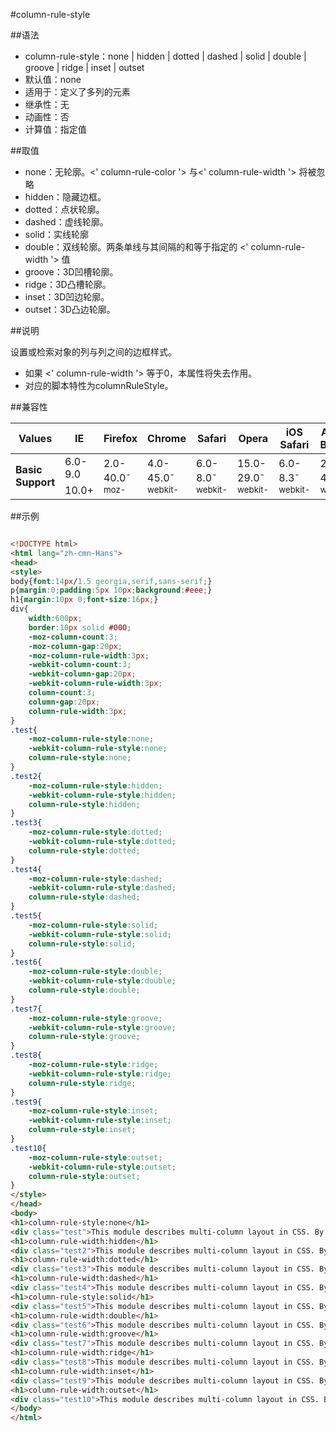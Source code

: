 #column-rule-style

##语法

- column-rule-style：none | hidden | dotted | dashed | solid | double | groove | ridge | inset | outset
- 默认值：none
- 适用于：定义了多列的元素
- 继承性：无
- 动画性：否
- 计算值：指定值


##取值

- none：无轮廓。&lt;' column-rule-color '&gt; 与&lt;' column-rule-width '&gt; 将被忽略
- hidden：隐藏边框。
- dotted：点状轮廓。
- dashed：虚线轮廓。
- solid：实线轮廓
- double：双线轮廓。两条单线与其间隔的和等于指定的 &lt;' column-rule-width '&gt; 值
- groove：3D凹槽轮廓。
- ridge：3D凸槽轮廓。
- inset：3D凹边轮廓。
- outset：3D凸边轮廓。


##说明

设置或检索对象的列与列之间的边框样式。

- 如果 &lt;' column-rule-width '&gt; 等于0，本属性将失去作用。
- 对应的脚本特性为columnRuleStyle。


##兼容性


<table class="compatible">
<thead>
	<tr>
		<th>Values</th>
		<th>IE</th>
		<th>Firefox</th>
		<th>Chrome</th>
		<th>Safari</th>
		<th>Opera</th>
		<th>iOS Safari</th>
		<th>Android Browser</th>
		<th>Android Chrome</th>
	</tr>
</thead>
<tbody>
	<tr>
		<td rowspan="2"><strong>Basic Support</strong></td>
		<td class="unsupport">6.0-9.0</td>
		<td class="support" rowspan="2">2.0-40.0<sup class="fix">-moz-</sup></td>
		<td rowspan="2" class="support">4.0-45.0<sup class="fix">-webkit-</sup></td>
		<td rowspan="2" class="support">6.0-8.0<sup class="fix">-webkit-</sup></td>
		<td rowspan="2" class="support">15.0-29.0<sup class="fix">-webkit-</sup></td>
		<td rowspan="2" class="support">6.0-8.3<sup class="fix">-webkit-</sup></td>
		<td rowspan="2" class="support">2.1-4.4.4<sup class="fix">-webkit-</sup></td>
		<td rowspan="2" class="support">18.0-42.0<sup class="fix">-webkit-</sup></td>
	</tr>
	<tr>
		<td class="support">10.0+</td>
	</tr>
</tbody>
</table>




##示例

```html

<!DOCTYPE html>
<html lang="zh-cmn-Hans">
<head>
<style>
body{font:14px/1.5 georgia,serif,sans-serif;}
p{margin:0;padding:5px 10px;background:#eee;}
h1{margin:10px 0;font-size:16px;}
div{
	width:600px;
	border:10px solid #000;
	-moz-column-count:3;
	-moz-column-gap:20px;
	-moz-column-rule-width:3px;
	-webkit-column-count:3;
	-webkit-column-gap:20px;
	-webkit-column-rule-width:3px;
	column-count:3;
	column-gap:20px;
	column-rule-width:3px;
}
.test{
	-moz-column-rule-style:none;
	-webkit-column-rule-style:none;
	column-rule-style:none;
}
.test2{
	-moz-column-rule-style:hidden;
	-webkit-column-rule-style:hidden;
	column-rule-style:hidden;
}
.test3{
	-moz-column-rule-style:dotted;
	-webkit-column-rule-style:dotted;
	column-rule-style:dotted;
}
.test4{
	-moz-column-rule-style:dashed;
	-webkit-column-rule-style:dashed;
	column-rule-style:dashed;
}
.test5{
	-moz-column-rule-style:solid;
	-webkit-column-rule-style:solid;
	column-rule-style:solid;
}
.test6{
	-moz-column-rule-style:double;
	-webkit-column-rule-style:double;
	column-rule-style:double;
}
.test7{
	-moz-column-rule-style:groove;
	-webkit-column-rule-style:groove;
	column-rule-style:groove;
}
.test8{
	-moz-column-rule-style:ridge;
	-webkit-column-rule-style:ridge;
	column-rule-style:ridge;
}
.test9{
	-moz-column-rule-style:inset;
	-webkit-column-rule-style:inset;
	column-rule-style:inset;
}
.test10{
	-moz-column-rule-style:outset;
	-webkit-column-rule-style:outset;
	column-rule-style:outset;
}
</style>
</head>
<body>
<h1>column-rule-style:none</h1>
<div class="test">This module describes multi-column layout in CSS. By using functionality described in this document, style sheets can declare that the content of an element is to be laid out in multiple columns.</div>
<h1>column-rule-width:hidden</h1>
<div class="test2">This module describes multi-column layout in CSS. By using functionality described in this document, style sheets can declare that the content of an element is to be laid out in multiple columns.</div>
<h1>column-rule-width:dotted</h1>
<div class="test3">This module describes multi-column layout in CSS. By using functionality described in this document, style sheets can declare that the content of an element is to be laid out in multiple columns.</div>
<h1>column-rule-width:dashed</h1>
<div class="test4">This module describes multi-column layout in CSS. By using functionality described in this document, style sheets can declare that the content of an element is to be laid out in multiple columns.</div>
<h1>column-rule-style:solid</h1>
<div class="test5">This module describes multi-column layout in CSS. By using functionality described in this document, style sheets can declare that the content of an element is to be laid out in multiple columns.</div>
<h1>column-rule-width:double</h1>
<div class="test6">This module describes multi-column layout in CSS. By using functionality described in this document, style sheets can declare that the content of an element is to be laid out in multiple columns.</div>
<h1>column-rule-width:groove</h1>
<div class="test7">This module describes multi-column layout in CSS. By using functionality described in this document, style sheets can declare that the content of an element is to be laid out in multiple columns.</div>
<h1>column-rule-width:ridge</h1>
<div class="test8">This module describes multi-column layout in CSS. By using functionality described in this document, style sheets can declare that the content of an element is to be laid out in multiple columns.</div>
<h1>column-rule-width:inset</h1>
<div class="test9">This module describes multi-column layout in CSS. By using functionality described in this document, style sheets can declare that the content of an element is to be laid out in multiple columns.</div>
<h1>column-rule-width:outset</h1>
<div class="test10">This module describes multi-column layout in CSS. By using functionality described in this document, style sheets can declare that the content of an element is to be laid out in multiple columns.</div>
</body>
</html>

```
